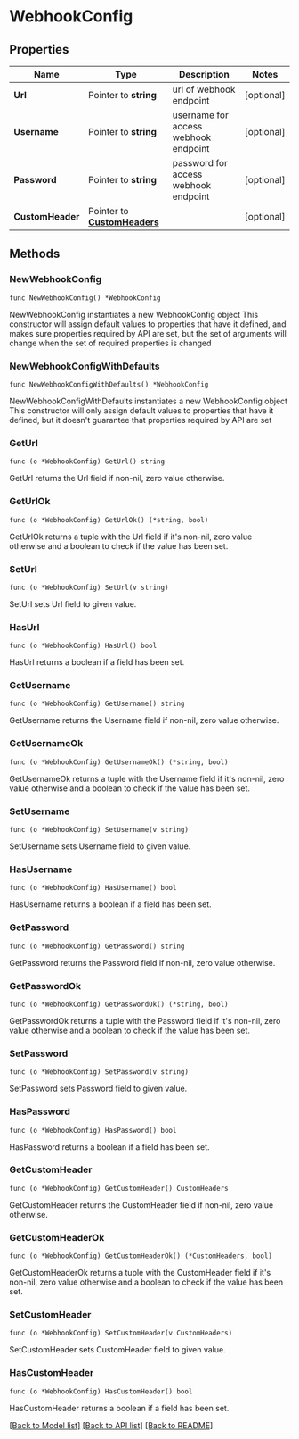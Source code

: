 # WebhookConfig

## Properties

Name | Type | Description | Notes
------------ | ------------- | ------------- | -------------
**Url** | Pointer to **string** | url of webhook endpoint | [optional] 
**Username** | Pointer to **string** | username for access webhook endpoint | [optional] 
**Password** | Pointer to **string** | password for access webhook endpoint | [optional] 
**CustomHeader** | Pointer to [**CustomHeaders**](CustomHeaders.md) |  | [optional] 

## Methods

### NewWebhookConfig

`func NewWebhookConfig() *WebhookConfig`

NewWebhookConfig instantiates a new WebhookConfig object
This constructor will assign default values to properties that have it defined,
and makes sure properties required by API are set, but the set of arguments
will change when the set of required properties is changed

### NewWebhookConfigWithDefaults

`func NewWebhookConfigWithDefaults() *WebhookConfig`

NewWebhookConfigWithDefaults instantiates a new WebhookConfig object
This constructor will only assign default values to properties that have it defined,
but it doesn't guarantee that properties required by API are set

### GetUrl

`func (o *WebhookConfig) GetUrl() string`

GetUrl returns the Url field if non-nil, zero value otherwise.

### GetUrlOk

`func (o *WebhookConfig) GetUrlOk() (*string, bool)`

GetUrlOk returns a tuple with the Url field if it's non-nil, zero value otherwise
and a boolean to check if the value has been set.

### SetUrl

`func (o *WebhookConfig) SetUrl(v string)`

SetUrl sets Url field to given value.

### HasUrl

`func (o *WebhookConfig) HasUrl() bool`

HasUrl returns a boolean if a field has been set.

### GetUsername

`func (o *WebhookConfig) GetUsername() string`

GetUsername returns the Username field if non-nil, zero value otherwise.

### GetUsernameOk

`func (o *WebhookConfig) GetUsernameOk() (*string, bool)`

GetUsernameOk returns a tuple with the Username field if it's non-nil, zero value otherwise
and a boolean to check if the value has been set.

### SetUsername

`func (o *WebhookConfig) SetUsername(v string)`

SetUsername sets Username field to given value.

### HasUsername

`func (o *WebhookConfig) HasUsername() bool`

HasUsername returns a boolean if a field has been set.

### GetPassword

`func (o *WebhookConfig) GetPassword() string`

GetPassword returns the Password field if non-nil, zero value otherwise.

### GetPasswordOk

`func (o *WebhookConfig) GetPasswordOk() (*string, bool)`

GetPasswordOk returns a tuple with the Password field if it's non-nil, zero value otherwise
and a boolean to check if the value has been set.

### SetPassword

`func (o *WebhookConfig) SetPassword(v string)`

SetPassword sets Password field to given value.

### HasPassword

`func (o *WebhookConfig) HasPassword() bool`

HasPassword returns a boolean if a field has been set.

### GetCustomHeader

`func (o *WebhookConfig) GetCustomHeader() CustomHeaders`

GetCustomHeader returns the CustomHeader field if non-nil, zero value otherwise.

### GetCustomHeaderOk

`func (o *WebhookConfig) GetCustomHeaderOk() (*CustomHeaders, bool)`

GetCustomHeaderOk returns a tuple with the CustomHeader field if it's non-nil, zero value otherwise
and a boolean to check if the value has been set.

### SetCustomHeader

`func (o *WebhookConfig) SetCustomHeader(v CustomHeaders)`

SetCustomHeader sets CustomHeader field to given value.

### HasCustomHeader

`func (o *WebhookConfig) HasCustomHeader() bool`

HasCustomHeader returns a boolean if a field has been set.


[[Back to Model list]](../README.md#documentation-for-models) [[Back to API list]](../README.md#documentation-for-api-endpoints) [[Back to README]](../README.md)


